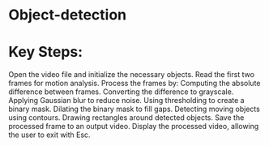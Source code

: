 # Object-detection

# Key Steps:

Open the video file and initialize the necessary objects.
Read the first two frames for motion analysis.
Process the frames by:
Computing the absolute difference between frames.
Converting the difference to grayscale.
Applying Gaussian blur to reduce noise.
Using thresholding to create a binary mask.
Dilating the binary mask to fill gaps.
Detecting moving objects using contours.
Drawing rectangles around detected objects.
Save the processed frame to an output video.
Display the processed video, allowing the user to exit with Esc.
